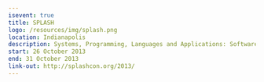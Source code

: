 ```yaml
---
isevent: true
title: SPLASH
logo: /resources/img/splash.png
location: Indianapolis
description: Systems, Programming, Languages and Applications: Software for Humanity
start: 26 October 2013
end: 31 October 2013
link-out: http://splashcon.org/2013/
---
```

